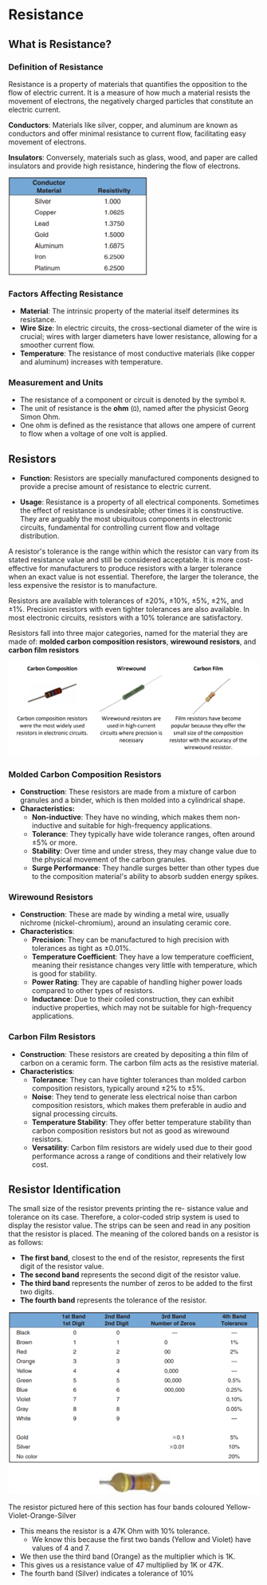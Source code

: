 # Resistance

## What is Resistance?

### Definition of Resistance

Resistance is a property of materials that quantifies the opposition to the flow of electric current. It is a measure of how much a material resists the movement of electrons, the negatively charged particles that constitute an electric current.

**Conductors**: Materials like silver, copper, and aluminum are known as conductors and offer minimal resistance to current flow, facilitating easy movement of electrons.

**Insulators**: Conversely, materials such as glass, wood, and paper are called insulators and provide high resistance, hindering the flow of electrons.

![Img](./static/resistance_conductors.png)

### Factors Affecting Resistance

- **Material**: The intrinsic property of the material itself determines its resistance.
- **Wire Size**: In electric circuits, the cross-sectional diameter of the wire is crucial; wires with larger diameters have lower resistance, allowing for a smoother current flow.
- **Temperature**: The resistance of most conductive materials (like copper and aluminum) increases with temperature.

### Measurement and Units

- The resistance of a component or circuit is denoted by the symbol `R`.
- The unit of resistance is the **ohm** (`Ω`), named after the physicist Georg Simon Ohm.
- One ohm is defined as the resistance that allows one ampere of current to flow when a voltage of one volt is applied.

## Resistors

- **Function**: Resistors are specially manufactured components designed to provide a precise amount of resistance to electric current.

- **Usage**: Resistance is a property of all electrical components. Sometimes the effect of resistance is 
undesirable; other times it is constructive.  They are arguably the most ubiquitous components in electronic circuits, fundamental for controlling current flow and voltage distribution.

A resistor's tolerance is the range within which the resistor can vary from its stated resistance value and still be considered acceptable. It is more cost-effective for manufacturers to produce resistors with a larger tolerance when an exact value is not essential. Therefore, the larger the tolerance, the less expensive the resistor is to manufacture. 

Resistors are available with tolerances of ±20%, ±10%, ±5%, ±2%, and ±1%. Precision resistors with even tighter tolerances are also available. In most electronic circuits, resistors with a 10% tolerance are satisfactory.

Resistors fall into three major categories, named for the material they are made of: **molded carbon composition resistors**, **wirewound resistors**, and **carbon film resistors**

![Img](./static/resistor_categories.png)

### Molded Carbon Composition Resistors

- **Construction**: These resistors are made from a mixture of carbon granules and a binder, which is then molded into a cylindrical shape.
- **Characteristics:**
  - **Non-inductive**: They have no winding, which makes them non-inductive and suitable for high-frequency applications.
  - **Tolerance**: They typically have wide tolerance ranges, often around ±5% or more.
  - **Stability**: Over time and under stress, they may change value due to the physical movement of the carbon granules.
  - **Surge Performance**: They handle surges better than other types due to the composition material's ability to absorb sudden energy spikes.

### Wirewound Resistors

- **Construction**: These are made by winding a metal wire, usually nichrome (nickel-chromium), around an insulating ceramic core.
- **Characteristics**:
  - **Precision**: They can be manufactured to high precision with tolerances as tight as ±0.01%.
  - **Temperature Coefficient**: They have a low temperature coefficient, meaning their resistance changes very little with temperature, which is good for stability.
  - **Power Rating**: They are capable of handling higher power loads compared to other types of resistors.
  - **Inductance**: Due to their coiled construction, they can exhibit inductive properties, which may not be suitable for high-frequency applications.

### Carbon Film Resistors

- **Construction**: These resistors are created by depositing a thin film of carbon on a ceramic form. The carbon film acts as the resistive material.
- **Characteristics**:
  - **Tolerance**: They can have tighter tolerances than molded carbon composition resistors, typically around ±2% to ±5%.
  - **Noise**: They tend to generate less electrical noise than carbon composition resistors, which makes them preferable in audio and signal processing circuits.
  - **Temperature Stability**: They offer better temperature stability than carbon composition resistors but not as good as wirewound resistors.
  - **Versatility**: Carbon film resistors are widely used due to their good performance across a range of conditions and their relatively low cost.

## Resistor Identification 

The small size of the resistor prevents printing the re- sistance value and tolerance on its case. 
Therefore, a color-coded strip system is used to display the resistor value. The strips can be seen and read in any position that the resistor is placed. The meaning of the colored bands on a resistor is as follows: 

- **The first band**, closest to the end of the resistor, represents the first digit of the resistor value.
- **The second band** represents the second digit of the resistor value.
- **The third band** represents the number of zeros to be added to the first two digits.
- **The fourth band** represents the tolerance of the resistor.

![Img](./static/resistor_identification.png)

The resistor pictured here of this section has four bands coloured Yellow-Violet-Orange-Silver
- This means the resistor is a 47K Ohm with 10% tolerance. 
  - We know this because the first two bands (Yellow and Violet) have values of 4 and 7. 
- We then use the third band (Orange) as the multiplier which is 1K. 
- This gives us a resistance value of 47 multiplied by 1K or 47K. 
- The fourth band (Silver) indicates a tolerance of 10%
